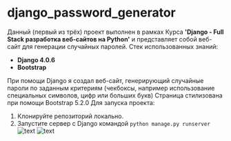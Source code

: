 # django_password_generator
Данный (первый из трёх) проект выполнен в рамках Курса **'Django  - Full Stack разработка веб-сайтов на Python'** и
представляет собой веб-сайт для генерации случайных паролей.
Стек использованных знаний:
- **Django 4.0.6**
- **Bootstrap**

При помощи Djangо  я создал веб-сайт, генерирующий случайные пароли по заданным критериям (чекбоксы, например использование специальных символов, цифр или больших букв)
Страница стилизована при помощи  Bootstrap 5.2.0
Для запуска проекта:
1. Клонируйте репозиторий локально.
2. Запустите сервер с Django командой
` python manage.py runserver `
![text](https://github.com/heavenyoung1/django_password_generator/blob/master/home_page.png 'home_page')
![text](https://github.com/heavenyoung1/django_password_generator/blob/master/generated_password.png 'generated password')


